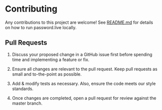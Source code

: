 # Contributing

Any contributions to this project are welcome! See [README.md](readme.md) for details on how to run password.live locally. 

## Pull Requests
1. Discuss your proposed change in a GitHub issue first before spending time and implementing a feature or fix.

2. Ensure all changes are relevant to the pull request. Keep pull requests as small and to-the-point as possible.

3. Add & modify tests as necessary. Also, ensure the code meets our style standards.

4. Once changes are completed, open a pull request for review against the master branch. 
